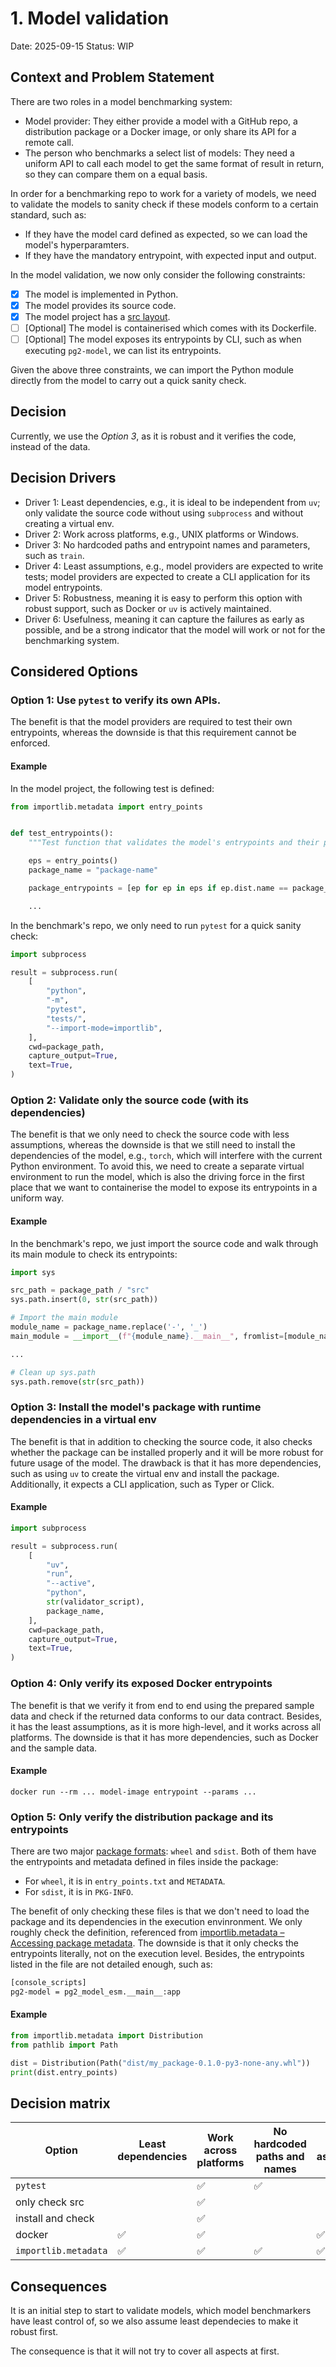 # 1. Model validation

Date: 2025-09-15
Status: WIP

## Context and Problem Statement

There are two roles in a model benchmarking system:
* Model provider: They either provide a model with a GitHub repo, a distribution package or a Docker image, or only share its API for a remote call.
* The person who benchmarks a select list of models: They need a uniform API to call each model to get the same format of result in return, so they can compare them on a equal basis.

In order for a benchmarking repo to work for a variety of models, we need to validate the models to sanity check if these models conform to a certain standard, such as:
* If they have the model card defined as expected, so we can load the model's hyperparamters.
* If they have the mandatory entrypoint, with expected input and output.

In the model validation, we now only consider the following constraints:
- [x] The model is implemented in Python.
- [x] The model provides its source code.
- [x] The model project has a [src layout](https://packaging.python.org/en/latest/discussions/src-layout-vs-flat-layout/).
- [ ] [Optional] The model is containerised which comes with its Dockerfile.
- [ ] [Optional] The model exposes its entrypoints by CLI, such as when executing `pg2-model`, we can list its entrypoints.

Given the above three constraints, we can import the Python module directly from the model to carry out a quick sanity check.

## Decision

Currently, we use the *Option 3*, as it is robust and it verifies the code, instead of the data.

## Decision Drivers

- Driver 1: Least dependencies, e.g., it is ideal to be independent from `uv`; only validate the source code without using `subprocess` and without creating a virtual env.
- Driver 2: Work across platforms, e.g., UNIX platforms or Windows.
- Driver 3: No hardcoded paths and entrypoint names and parameters, such as `train`.
- Driver 4: Least assumptions, e.g., model providers are expected to write tests; model providers are expected to create a CLI application for its model entrypoints.
- Driver 5: Robustness, meaning it is easy to perform this option with robust support, such as Docker or `uv` is actively maintained.
- Driver 6: Usefulness, meaning it can capture the failures as early as possible, and be a strong indicator that the model will work or not for the benchmarking system.

## Considered Options

### Option 1: Use `pytest` to verify its own APIs.

The benefit is that the model providers are required to test their own entrypoints, whereas the downside is that this requirement cannot be enforced.

#### Example

In the model project, the following test is defined:

```python
from importlib.metadata import entry_points


def test_entrypoints():
    """Test function that validates the model's entrypoints and their parameters."""

    eps = entry_points()
    package_name = "package-name"

    package_entrypoints = [ep for ep in eps if ep.dist.name == package_name]

    ... 
```

In the benchmark's repo, we only need to run `pytest` for a quick sanity check:

```python
import subprocess

result = subprocess.run(
    [
        "python",
        "-m",
        "pytest",
        "tests/",
        "--import-mode=importlib",
    ],
    cwd=package_path,
    capture_output=True,
    text=True,
)
```

### Option 2: Validate only the source code (with its dependencies)

The benefit is that we only need to check the source code with less assumptions, whereas the downside is that we still need to install the dependencies of the model, e.g., `torch`, which will interfere with the current Python environment. To avoid this, we need to create a separate virtual environment to run the model, which is also the driving force in the first place that we want to containerise the model to expose its entrypoints in a uniform way.

#### Example

In the benchmark's repo, we just import the source code and walk through its main module to check its entrypoints:

```python
import sys

src_path = package_path / "src"
sys.path.insert(0, str(src_path))

# Import the main module
module_name = package_name.replace('-', '_')
main_module = __import__(f"{module_name}.__main__", fromlist=[module_name])

...

# Clean up sys.path
sys.path.remove(str(src_path))
```

### Option 3: Install the model's package with runtime dependencies in a virtual env

The benefit is that in addition to checking the source code, it also checks whether the package can be installed properly and it will be more robust for future usage of the model. The drawback is that it has more dependencies, such as using `uv` to create the virtual env and install the package. Additionally, it expects a CLI application, such as Typer or Click.

#### Example

```python
import subprocess

result = subprocess.run(
    [
        "uv",
        "run",
        "--active",
        "python",
        str(validator_script),
        package_name,
    ],
    cwd=package_path,
    capture_output=True,
    text=True,
)
```

### Option 4: Only verify its exposed Docker entrypoints

The benefit is that we verify it from end to end using the prepared sample data and check if the returned data conforms to our data contract. Besides, it has the least assumptions, as it is more high-level, and it works across all platforms. The downside is that it has more dependencies, such as Docker and the sample data.

#### Example

```shell
docker run --rm ... model-image entrypoint --params ...
```

### Option 5: Only verify the distribution package and its entrypoints

There are two major [package formats](https://packaging.python.org/en/latest/discussions/package-formats/): `wheel` and `sdist`. Both of them have the entrypoints and metadata defined in files inside the package:
* For `wheel`, it is in `entry_points.txt` and `METADATA`.
* For `sdist`, it is in `PKG-INFO`.

The benefit of only checking these files is that we don't need to load the package and its dependencies in the execution envinronment. We only roughly check the definition, referenced from [importlib.metadata – Accessing package metadata](https://docs.python.org/3/library/importlib.metadata.html#entry-points). The downside is that it only checks the entrypoints literally, not on the execution level. Besides, the entrypoints listed in the file are not detailed enough, such as:

```txt
[console_scripts]
pg2-model = pg2_model_esm.__main__:app
```

#### Example

```python
from importlib.metadata import Distribution
from pathlib import Path

dist = Distribution(Path("dist/my_package-0.1.0-py3-none-any.whl"))
print(dist.entry_points)
```

## Decision matrix

| Option               | Least dependencies | Work across platforms | No hardcoded paths and names | Least assumptions  | Robust             | Usefulness         |
| -------------------- | ------------------ | --------------------- | ---------------------------- | ------------------ | -------------------| ------------------ |
| `pytest`             |                    | :white_check_mark:    | :white_check_mark:           |                    |                    |
| only check src       |                    | :white_check_mark:    |                              |                    |                    |
| install and check    |                    | :white_check_mark:    |                              |                    | :white_check_mark: | :white_check_mark: |
| docker               | :white_check_mark: | :white_check_mark:    |                              | :white_check_mark: | :white_check_mark: | :white_check_mark: |
| `importlib.metadata` | :white_check_mark: | :white_check_mark:    | :white_check_mark:           | :white_check_mark: | :white_check_mark: |                    |

## Consequences

It is an initial step to start to validate models, which model benchmarkers have least control of, so we also assume least dependecies to make it robust first.

The consequence is that it will not try to cover all aspects at first.
